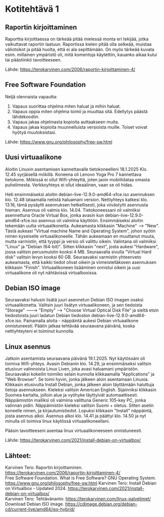 # Kotitehtävä 1 

## Raportin kirjoittaminen 

Raporttia kirjoittaessa on tärkeää pitää mielessä monta eri tekijää, jotka vaikuttavat raportin laatuun. 
Raportissa kielen pitää olla selkeää, muistaa väliotsikot ja pitää huolta, että ei ala sepittämään. 
On myös tärkeää kuvata esim. millainen ympäristö oli, mitä komentoja käytettiin, kauanko aikaa kului tai päästiinkö tavoitteeseen. 

Lähde: https://terokarvinen.com/2006/raportin-kirjoittaminen-4/ 

## Free Software Foundation

Neljä olennaista vapautta: 

1. Vapaus suorittaa ohjelma miten haluat ja mihin haluat. 
2. Vapaus oppia miten ohjelma toimii ja muuttaa sitä. Edellytys päästä lähdekoodiin. 
3. Vapaus jakaa ohjelmasta kopioita auttaakseen muita. 
4. Vapaus jakaa kopioita muunnelluista versioista muille. Toiset voivat hyötyä muutoksistasi.

Lähde: https://www.gnu.org/philosophy/free-sw.html 

## Uusi virtuaalikone

Aloitin Linuxin asentamisen kannettavalle tietokoneelleni 18.1.2025 Klo. 12.45 syrjäisellä mökillä. 
Koneena oli Lenovo Yoga Pro 7 kannettava tietokone. Mökissä ei ollut Wifi-yhteyttä, joten jaoin mobiilidataa omasta puhelimesta. Verkkoyhteys ei ollut ideaalinen, vaan se oli hidas. 

Heti ensimmäiseksi aloitin debian-live-12.9.0-amd64-xfce.iso asennuksen klo. 12.48 lataamalla netistä haluamani version. Nettiyhteys katkesi klo. 13.16, tämä pysäytti asennuksen hetkellisesti, joka viivästytti asennusta hieman. Asennus oli valmis klo. 14.04. Tietokoneessani oli valmiiksi asennettuna Oracle Virtual Box, jonka avasin kun debian-live-12.9.0-amd64-xfce.iso asennus oli valmiina käyttöön. Ensimmäiseksi aloitin tekemään uutta virtuaalikonetta. Aukeamasta klikkasin "Machine" --> "New". Tästä aukeasi "Virtual machine Name and Operating System", johon syötin nimen kyseiselle virtuaalikoneelle. Tähän aukeamaan en muuttanut muuta, mutta varmistin, että tyyppi ja versio oli valittu oikein. Valintana oli valmiiksi "Linux" ja "Debian (64-bit)". Sitten klikkasin "next", josta aukesi "Hardware", jossa valitsin perusmuistin kooksi 4 MB. Seuraavalla sivulla "Virtual Hard disk" valitsin levyn kooksi 60 GB. Seuraavaksi varmistin yhteenveto aukeamasta, että kaikki tiedot olivat oikein ja viimeistelläkseen asennuksen klikkasin "Finish". Virtuaalikoneen lisääminen onnistui oikein ja uusi virtuaalikone oli nyt nähtävissä virtualboxissa.

## Debian ISO image

Seuraavaksi halusin lisätä juuri asennetun Debian ISO imagen osaksi virtuaalikonetta. Valitsin juuri lisätyn virtuaalikoneen, ja sen tiedoista "Storage" ---> "Empty" --> "Choose Virtual Optical Disk File" ja sieltä etsin tiedostoista juuri ladatun Debian tiedoston debian-live-12.9.0-amd64-xfce.iso. Painamalla aloita - näppäintä aukesi Debian virtuaalikone onnistuneesti. Päätin jatkaa tehtävää seuraavana päivänä, koska nettiyhteyteni ei toiminut kunnolla. 

## Linux asennus

Jatkoin asentamista seuraavana päivänä 19.1.2025. Nyt käytössäni oli toimiva Wifi-yhteys. Avasin Debianin klo. 14.29, ja ensimmäiseksi valitsin etusivun valinnoista Linux Liven, joka avasi haluamani ympäristön. Seuraavaksi kokeilin toimiiko selain kunnolla klikkaamalla "Applications" ja "Web Browser". Se toimi hyvin, jonka jälkeen aloin asentamaan Linuxia. Klikkasin etusivulta Install Debian, jonka jälkeen aloin täyttämään haluttuja tietoja asennukseen. Kieleksi valitsin American English. Sijainniksi klikkasin Suomea kartalta, jolloin alue ja vyöhyke täyttyivät automaattisesti. Näppäimistön malliksi oli valmiina valittuna Generic 105-key PC, jonka valinnan pidin. Näppäimistön kieleksi valitsin Suomi + oletus. Sitten asetin koneelle nimen, ja kirjautumistiedot. Lopuksi klikkasin "Install" näppäintä, josta asennus alkoi. Asennus alkoi klo. 14.41 ja päättyi klo. 14.50 ja nyt minulla oli toimiva linux käytössä virtuaalikoneellani. 

Pääsin tavoitteeseni asentaa linux virtuaalikoneeseen onnistuneesti. 

Lähde: https://terokarvinen.com/2021/install-debian-on-virtualbox/ 

## Lähteet: 
Karvinen Tero: Raportin kirjoittaminen. https://terokarvinen.com/2006/raportin-kirjoittaminen-4/  
Free Software Foundation. What is Free Software? GNU Operating System. https://www.gnu.org/philosophy/free-sw.html 
Karvinen Tero: Install Debian on Virtualbox - Updated 2024. https://terokarvinen.com/2021/install-debian-on-virtualbox/  
Karvinen Tero: Tehtävänanto: https://terokarvinen.com/linux-palvelimet/ 
Download Debian ISO image. https://cdimage.debian.org/debian-cd/current-live/amd64/iso-hybrid/  

